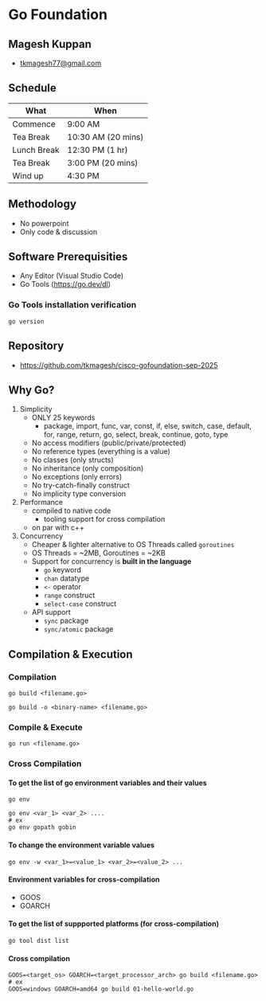 # Go Foundation

## Magesh Kuppan
- tkmagesh77@gmail.com

## Schedule
| What | When |
| ----- | ----- |
| Commence | 9:00 AM |
| Tea Break | 10:30 AM (20 mins) |
| Lunch Break | 12:30 PM (1 hr) |
| Tea Break | 3:00 PM (20 mins) |
| Wind up | 4:30 PM |

## Methodology
- No powerpoint
- Only code & discussion

## Software Prerequisities
- Any Editor (Visual Studio Code)
- Go Tools (https://go.dev/dl)

### Go Tools installation verification
```shell
go version
```

## Repository
- https://github.com/tkmagesh/cisco-gofoundation-sep-2025

## Why Go?
1. Simplicity
    - ONLY 25 keywords
        - package, import, func, var, const, if, else, switch, case, default, for, range, return, go, select, break, continue, goto, type
    - No access modifiers (public/private/protected)
    - No reference types (everything is a value) 
    - No classes (only structs)
    - No inheritance (only composition)
    - No exceptions (only errors)
    - No try-catch-finally construct
    - No implicity type conversion
2. Performance
    - compiled to native code
        - tooling support for cross compilation
    - on par with c++
3. Concurrency
    - Cheaper & lighter alternative to OS Threads called `goroutines`
    - OS Threads = ~2MB, Goroutines = ~2KB
    - Support for concurrency is **built in the language**
        - `go` keyword
        - `chan` datatype
        - `<-` operator
        - `range` construct
        - `select-case` construct
    - API support
        - `sync` package
        - `sync/atomic` package

## Compilation & Execution
### Compilation
```shell
go build <filename.go>
```

```shell
go build -o <binary-name> <filename.go>
```
### Compile & Execute
```shell
go run <filename.go>
```
### Cross Compilation
#### To get the list of go environment variables and their values
```shell
go env
```

```shell
go env <var_1> <var_2> ....
# ex
go env gopath gobin
```

#### To change the environment variable values
```shell
go env -w <var_1>=<value_1> <var_2>=<value_2> ...
```

#### Environment variables for cross-compilation
- GOOS
- GOARCH

#### To get the list of suppported platforms (for cross-compilation)
```shell
go tool dist list
```

#### Cross compilation
```shell
GOOS=<target_os> GOARCH=<target_processor_arch> go build <filename.go>
# ex
GOOS=windows GOARCH=amd64 go build 01-hello-world.go
```